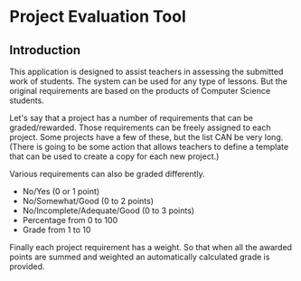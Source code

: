 # Project Evaluation Tool
## Introduction
This application is designed to assist teachers in assessing the
submitted work of students. The system can be used for any type of
lessons. But the original requirements are based on the products of
Computer Science students.

Let's say that a project has a number of requirements that can be
graded/rewarded. Those requirements can be freely assigned to each
project. Some projects have a few of these, but the list CAN be very
long. (There is going to be some action that allows teachers to define
a template that can be used to create a copy for each new project.)

Various requirements can also be graded differently. 
* No/Yes (0 or 1 point)
* No/Somewhat/Good (0 to 2 points)
* No/Incomplete/Adequate/Good (0 to 3 points)
* Percentage from 0 to 100
* Grade from 1 to 10

Finally each project requirement has a weight. So that when all the
awarded points are summed and weighted an automatically calculated 
grade is provided.
